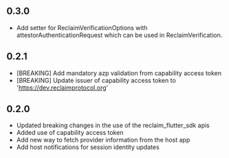## 0.3.0

* Add setter for ReclaimVerificationOptions with attestorAuthenticationRequest which can be used in ReclaimVerification.

## 0.2.1

* [BREAKING] Add mandatory azp validation from capability access token
* [BREAKING] Update issuer of capability access token to 'https://dev.reclaimprotocol.org'

## 0.2.0

- Updated breaking changes in the use of the reclaim_flutter_sdk apis
- Added use of capability access token
- Add new way to fetch provider information from the host app
- Add host notifications for session identity updates
